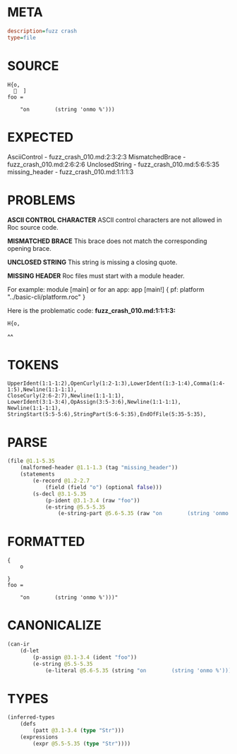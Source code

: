 # META
~~~ini
description=fuzz crash
type=file
~~~
# SOURCE
~~~roc
H{o,
    ]
foo =

    "on        (string 'onmo %')))
~~~
# EXPECTED
AsciiControl - fuzz_crash_010.md:2:3:2:3
MismatchedBrace - fuzz_crash_010.md:2:6:2:6
UnclosedString - fuzz_crash_010.md:5:6:5:35
missing_header - fuzz_crash_010.md:1:1:1:3
# PROBLEMS
**ASCII CONTROL CHARACTER**
ASCII control characters are not allowed in Roc source code.

**MISMATCHED BRACE**
This brace does not match the corresponding opening brace.

**UNCLOSED STRING**
This string is missing a closing quote.

**MISSING HEADER**
Roc files must start with a module header.

For example:
        module [main]
or for an app:
        app [main!] { pf: platform "../basic-cli/platform.roc" }

Here is the problematic code:
**fuzz_crash_010.md:1:1:1:3:**
```roc
H{o,
```
^^


# TOKENS
~~~zig
UpperIdent(1:1-1:2),OpenCurly(1:2-1:3),LowerIdent(1:3-1:4),Comma(1:4-1:5),Newline(1:1-1:1),
CloseCurly(2:6-2:7),Newline(1:1-1:1),
LowerIdent(3:1-3:4),OpAssign(3:5-3:6),Newline(1:1-1:1),
Newline(1:1-1:1),
StringStart(5:5-5:6),StringPart(5:6-5:35),EndOfFile(5:35-5:35),
~~~
# PARSE
~~~clojure
(file @1.1-5.35
	(malformed-header @1.1-1.3 (tag "missing_header"))
	(statements
		(e-record @1.2-2.7
			(field (field "o") (optional false)))
		(s-decl @3.1-5.35
			(p-ident @3.1-3.4 (raw "foo"))
			(e-string @5.5-5.35
				(e-string-part @5.6-5.35 (raw "on        (string 'onmo %')))"))))))
~~~
# FORMATTED
~~~roc
{
	o

}
foo = 

	"on        (string 'onmo %')))"
~~~
# CANONICALIZE
~~~clojure
(can-ir
	(d-let
		(p-assign @3.1-3.4 (ident "foo"))
		(e-string @5.5-5.35
			(e-literal @5.6-5.35 (string "on        (string 'onmo %')))")))))
~~~
# TYPES
~~~clojure
(inferred-types
	(defs
		(patt @3.1-3.4 (type "Str")))
	(expressions
		(expr @5.5-5.35 (type "Str"))))
~~~
